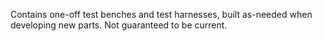 
Contains one-off test benches and test harnesses, built as-needed when developing new parts. Not guaranteed to be current.

